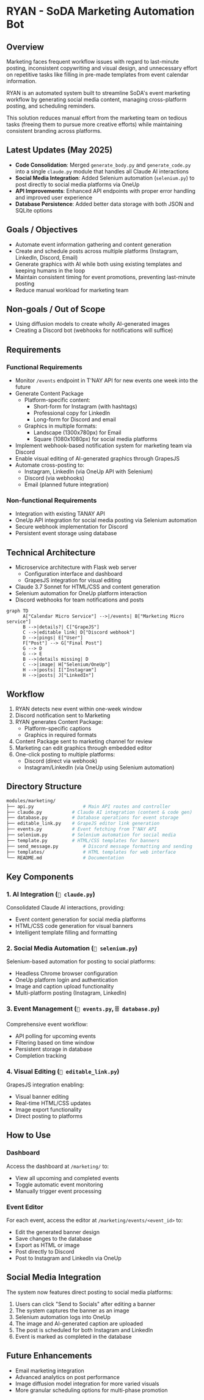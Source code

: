 # RYAN - SoDA Marketing Automation Bot

## Overview

Marketing faces frequent workflow issues with regard to last-minute posting, inconsistent copywriting and visual design, and unnecessary effort on repetitive tasks like filling in pre-made templates from event calendar information.

RYAN is an automated system built to streamline SoDA's event marketing workflow by generating social media content, managing cross-platform posting, and scheduling reminders.

This solution reduces manual effort from the marketing team on tedious tasks (freeing them to pursue more creative efforts) while maintaining consistent branding across platforms.

## Latest Updates (May 2025)

* **Code Consolidation**: Merged `generate_body.py` and `generate_code.py` into a single `claude.py` module that handles all Claude AI interactions
* **Social Media Integration**: Added Selenium automation (`selenium.py`) to post directly to social media platforms via OneUp
* **API Improvements**: Enhanced API endpoints with proper error handling and improved user experience
* **Database Persistence**: Added better data storage with both JSON and SQLite options

## Goals / Objectives

* Automate event information gathering and content generation
* Create and schedule posts across multiple platforms (Instagram, LinkedIn, Discord, Email)
* Generate graphics with AI while both using existing templates and keeping humans in the loop
* Maintain consistent timing for event promotions, preventing last-minute posting
* Reduce manual workload for marketing team

## Non-goals / Out of Scope

* Using diffusion models to create wholly AI-generated images
* Creating a Discord bot (webhooks for notifications will suffice)

## Requirements

### Functional Requirements

* Monitor `/events` endpoint in T'NAY API for new events one week into the future
* Generate Content Package
   * Platform-specific content:
      * Short-form for Instagram (with hashtags)
      * Professional copy for LinkedIn
      * Long-form for Discord and email
   * Graphics in multiple formats:
      * Landscape (1300x780px) for Email
      * Square (1080x1080px) for social media platforms
* Implement webhook-based notification system for marketing team via Discord
* Enable visual editing of AI-generated graphics through GrapesJS
* Automate cross-posting to:
   * Instagram, LinkedIn (via OneUp API with Selenium)
   * Discord (via webhooks)
   * Email (planned future integration)

### Non-functional Requirements

* Integration with existing TANAY API
* OneUp API integration for social media posting via Selenium automation
* Secure webhook implementation for Discord
* Persistent event storage using database

## Technical Architecture

* Microservice architecture with Flask web server
   * Configuration interface and dashboard
   * GrapesJS integration for visual editing
* Claude 3.7 Sonnet for HTML/CSS and content generation
* Selenium automation for OneUp platform interaction
* Discord webhooks for team notifications and posts

```mermaid
graph TD
      A["Calendar Micro Service"] -->|/events| B["Marketing Micro service"]
      B -->|details?| C["GrapeJS"]
      C -->|editable link| D["Discord webhook"]
      D -->|pings| E["User"]
      F["Post"] --> G["Final Post"]
      G --> D
      G --> E
      B -->|details missing| D
      C -->|image| H["Selenium/OneUp"]
      H -->|posts| I["Instagram"]
      H -->|posts| J["LinkedIn"]
```

## Workflow

1. RYAN detects new event within one-week window
2. Discord notification sent to Marketing
3. RYAN generates Content Package:
    - Platform-specific captions
    - Graphics in required formats
4. Content Package sent to marketing channel for review
5. Marketing can edit graphics through embedded editor
6. One-click posting to multiple platforms:
    - Discord (direct via webhook)
    - Instagram/LinkedIn (via OneUp using Selenium automation)

## Directory Structure

```bash
modules/marketing/
├── api.py                  # Main API routes and controller
├── claude.py           # Claude AI integration (content & code gen)
├── database.py         # Database operations for event storage
├── editable_link.py    # GrapeJS editor link generation 
├── events.py           # Event fetching from T'NAY API
├── selenium.py         # Selenium automation for social media
├── template.py         # HTML/CSS templates for banners
├── send_message.py         # Discord message formatting and sending
├── templates/              # HTML templates for web interface
└── README.md               # Documentation
```

## Key Components

### 1. AI Integration (`🔮 claude.py`)

Consolidated Claude AI interactions, providing:

* Event content generation for social media platforms
* HTML/CSS code generation for visual banners
* Intelligent template filling and formatting

### 2. Social Media Automation (`🤖 selenium.py`)

Selenium-based automation for posting to social platforms:

* Headless Chrome browser configuration
* OneUp platform login and authentication
* Image and caption upload functionality
* Multi-platform posting (Instagram, LinkedIn)

### 3. Event Management (`📅 events.py`, `🗄️ database.py`)

Comprehensive event workflow:

* API polling for upcoming events
* Filtering based on time window
* Persistent storage in database
* Completion tracking

### 4. Visual Editing (`🎨 editable_link.py`)

GrapesJS integration enabling:

* Visual banner editing
* Real-time HTML/CSS updates
* Image export functionality
* Direct posting to platforms

## How to Use

### Dashboard

Access the dashboard at `/marketing/` to:

* View all upcoming and completed events
* Toggle automatic event monitoring
* Manually trigger event processing

### Event Editor

For each event, access the editor at `/marketing/events/<event_id>` to:

* Edit the generated banner design
* Save changes to the database
* Export as HTML or image
* Post directly to Discord
* Post to Instagram and LinkedIn via OneUp

## Social Media Integration

The system now features direct posting to social media platforms:

1. Users can click "Send to Socials" after editing a banner
2. The system captures the banner as an image
3. Selenium automation logs into OneUp
4. The image and AI-generated caption are uploaded
5. The post is scheduled for both Instagram and LinkedIn
6. Event is marked as completed in the database

## Future Enhancements

* Email marketing integration
* Advanced analytics on post performance
* Image diffusion model integration for more varied visuals
* More granular scheduling options for multi-phase promotion